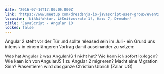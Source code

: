 ```yaml
---
date: '2016-07-14T17:00:00.000Z'
link: 'https://www.meetup.com/dresdenjs-io-javascript-user-group/events/rmvznlyvkbsb/'
location: 'Nikkifaktur, Lößnitzstraße 14, Haus 7, Dresden'
title: 'JavaScript - Angular 10'
locked: false
---
```

Angular 2 steht vor der Tür und sollte released sein im Juli - ein Grund uns intensiv in einem längeren Vortrag damit auseinander zu setzen:

Was hat Angular 2 was AngularJS 1 nicht hat? Wie kann ich sofort loslegen? Wie kann ich von AngularJS 1 zu Angular 2 migrieren? Macht eine Migration Sinn? Präsentieren wird das ganze Christian Ulbrich (Zalari UG)
